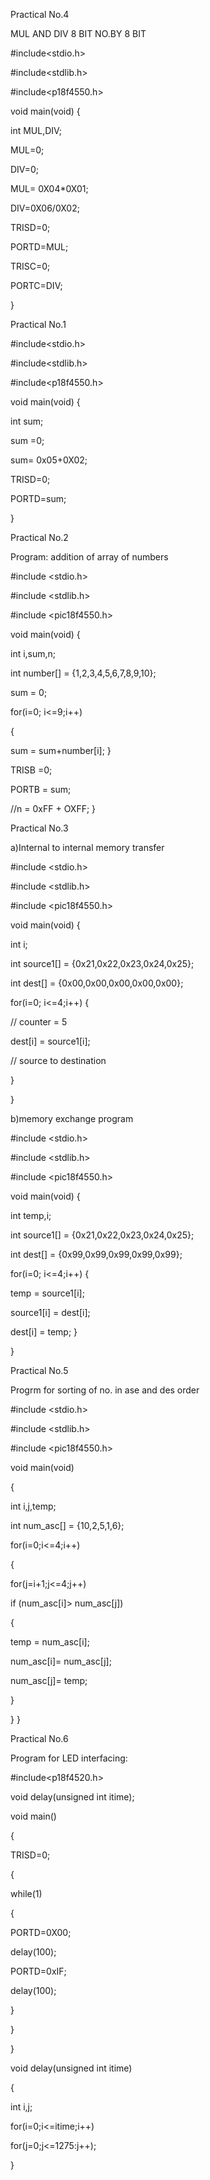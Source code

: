 Practical No.4

MUL AND DIV 8 BIT NO.BY 8 BIT

#include<stdio.h>

#include<stdlib.h>

#include<p18f4550.h>

void main(void)
{

int MUL,DIV;

MUL=0;

DIV=0;

MUL= 0X04*0X01;

DIV=0X06/0X02;

TRISD=0;

PORTD=MUL;

TRISC=0;

PORTC=DIV;

}






Practical No.1

#include<stdio.h>

#include<stdlib.h>

#include<p18f4550.h>

void main(void)
{

int sum;

sum =0;

sum= 0x05+0X02;

TRISD=0;

PORTD=sum;

}


Practical No.2

Program: addition of array of numbers

#include <stdio.h>

#include <stdlib.h>

#include <pic18f4550.h>

void main(void) {

int i,sum,n;

int number[] = {1,2,3,4,5,6,7,8,9,10};

sum = 0;

for(i=0; i<=9;i++)

{

sum = sum+number[i]; }

TRISB =0;

PORTB = sum;

//n = 0xFF + OXFF;
}


Practical No.3


a)Internal to internal memory transfer

#include <stdio.h>

#include <stdlib.h>

#include <pic18f4550.h>

void main(void) {

int i;

int source1[] = {0x21,0x22,0x23,0x24,0x25};

int dest[] = {0x00,0x00,0x00,0x00,0x00};

for(i=0; i<=4;i++) {

// counter = 5

dest[i] = source1[i];

// source to destination

}

}


b)memory exchange program

#include <stdio.h>

#include <stdlib.h>

#include <pic18f4550.h>

void main(void) {

int temp,i;

int source1[] = {0x21,0x22,0x23,0x24,0x25};

int dest[] = {0x99,0x99,0x99,0x99,0x99};

for(i=0; i<=4;i++) {

temp = source1[i];

source1[i] = dest[i];

dest[i] = temp; }

}

Practical No.5

Progrm for sorting of no. in ase and des order

#include <stdio.h>

#include <stdlib.h>

#include <pic18f4550.h>

void main(void)

{

int i,j,temp;

int num_asc[] = {10,2,5,1,6};

for(i=0;i<=4;i++)

{

for(j=i+1;j<=4;j++)

if (num_asc[i]> num_asc[j])

{

temp = num_asc[i];

num_asc[i]= num_asc[j];

num_asc[j]= temp;

}

}
}


Practical No.6

 Program for LED interfacing:

#include<p18f4520.h>

void delay(unsigned int itime);



void main()

{

TRISD=0;

{

while(1)

{

PORTD=0X00;

delay(100);

PORTD=0xIF;

delay(100);

}

}

}

void delay(unsigned int itime)

{

int i,j;

for(i=0;i<=itime;i++)

for(j=0;j<=1275:j++);

}

